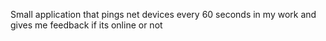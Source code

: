 Small application that pings net devices every 60 seconds in my work and gives me feedback if its online or not
